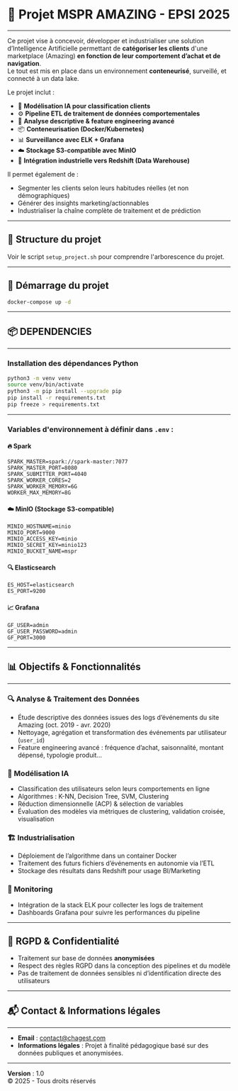# 🚀 Projet MSPR AMAZING - EPSI 2025

---

Ce projet vise à concevoir, développer et industrialiser une solution d’Intelligence Artificielle permettant de **catégoriser les clients** d'une marketplace (Amazing) **en fonction de leur comportement d’achat et de navigation**.  
Le tout est mis en place dans un environnement **conteneurisé**, surveillé, et connecté à un data lake.

Le projet inclut :

- 🧠 **Modélisation IA pour classification clients**
- ⚙️ **Pipeline ETL de traitement de données comportementales**
- 🧪 **Analyse descriptive & feature engineering avancé**
- 📦 **Conteneurisation (Docker/Kubernetes)**
- 📊 **Surveillance avec ELK + Grafana**
- ☁️ **Stockage S3-compatible avec MinIO**
- 🏢 **Intégration industrielle vers Redshift (Data Warehouse)**

Il permet également de :
- Segmenter les clients selon leurs habitudes réelles (et non démographiques)
- Générer des insights marketing/actionnables
- Industrialiser la chaîne complète de traitement et de prédiction

---

## 📁 Structure du projet

Voir le script `setup_project.sh` pour comprendre l'arborescence du projet.

---

## 🚀 Démarrage du projet

```bash
docker-compose up -d
```

---

## 📦 DEPENDENCIES

---

### Installation des dépendances Python

```bash
python3 -m venv venv
source venv/bin/activate
python3 -m pip install --upgrade pip
pip install -r requirements.txt
pip freeze > requirements.txt
```

---

### Variables d'environnement à définir dans `.env` :

#### 🔥 Spark
```
SPARK_MASTER=spark://spark-master:7077
SPARK_MASTER_PORT=8080
SPARK_SUBMITTER_PORT=4040
SPARK_WORKER_CORES=2
SPARK_WORKER_MEMORY=6G
WORKER_MAX_MEMORY=8G
```

#### ☁️ MinIO (Stockage S3-compatible)
```
MINIO_HOSTNAME=minio
MINIO_PORT=9000
MINIO_ACCESS_KEY=minio
MINIO_SECRET_KEY=minio123
MINIO_BUCKET_NAME=mspr
```

#### 🔍 Elasticsearch
```
ES_HOST=elasticsearch
ES_PORT=9200
```

#### 📈 Grafana
```
GF_USER=admin
GF_USER_PASSWORD=admin
GF_PORT=3000
```

---

## 📊 Objectifs & Fonctionnalités

---

### 🔍 Analyse & Traitement des Données

- Étude descriptive des données issues des logs d’événements du site Amazing (oct. 2019 - avr. 2020)
- Nettoyage, agrégation et transformation des événements par utilisateur (`user_id`)
- Feature engineering avancé : fréquence d’achat, saisonnalité, montant dépensé, typologie produit...

### 🧠 Modélisation IA

- Classification des utilisateurs selon leurs comportements en ligne
- Algorithmes : K-NN, Decision Tree, SVM, Clustering
- Réduction dimensionnelle (ACP) & sélection de variables
- Évaluation des modèles via métriques de clustering, validation croisée, visualisation

### 🏗️ Industrialisation

- Déploiement de l’algorithme dans un container Docker
- Traitement des futurs fichiers d’événements en autonomie via l’ETL
- Stockage des résultats dans Redshift pour usage BI/Marketing

### 📡 Monitoring

- Intégration de la stack ELK pour collecter les logs de traitement
- Dashboards Grafana pour suivre les performances du pipeline

---

## 🔐 RGPD & Confidentialité

- Traitement sur base de données **anonymisées**
- Respect des règles RGPD dans la conception des pipelines et du modèle
- Pas de traitement de données sensibles ni d’identification directe des utilisateurs

---

## 📬 Contact & Informations légales

---

- **Email** : [contact@chagest.com](mailto:contact@chagest.com)  
- **Informations légales** : Projet à finalité pédagogique basé sur des données publiques et anonymisées.  

---

**Version** : 1.0  
© 2025 - Tous droits réservés
